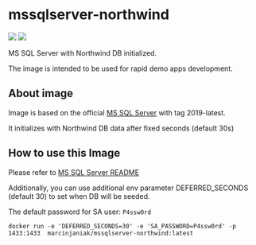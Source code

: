 # mssqlserver-northwind 
[![](https://images.microbadger.com/badges/version/marcinjaniak/mssqlserver-northwind.svg)](https://microbadger.com/images/marcinjaniak/mssqlserver-northwind "Get your own version badge on microbadger.com")
[![](https://images.microbadger.com/badges/image/marcinjaniak/mssqlserver-northwind.svg)](https://microbadger.com/images/marcinjaniak/mssqlserver-northwind "Get your own image badge on microbadger.com")

MS SQL Server with Northwind DB initialized.

The image is intended to be used for rapid demo apps development.

## About image
Image is based on the official [MS SQL Server](https://hub.docker.com/_/microsoft-mssql-server) with tag 2019-latest.

It initializes with Northwind DB data after fixed seconds (default 30s)

## How to use this Image

Please refer to [MS SQL Server README](https://hub.docker.com/_/microsoft-mssql-server)

Additionally, you can use additional env parameter
DEFERRED_SECONDS (default 30) to set when DB will be seeded.

The default password for SA user:
```P4ssw0rd```

```
docker run -e 'DEFERRED_SECONDS=30' -e 'SA_PASSWORD=P4ssw0rd' -p 1433:1433  marcinjaniak/mssqlserver-northwind:latest
```